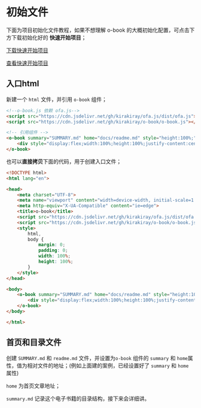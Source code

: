 # 初始文件

下面为项目初始化文件教程，如果不想理解 o-book 的大概初始化配置，可点击下方下载初始化好的 **快速开始项目**；

<a href="../quickStart/quickStart.zip">下载快速开始项目</a>

<a href="../quickStart/index.html">查看快速开始项目</a>

## 入口html

新建一个 `html` 文件，并引用 `o-book` 组件；

```html
<!--o-book.js 依赖 ofa.js-->
<script src="https://cdn.jsdelivr.net/gh/kirakiray/ofa.js/dist/ofa.js"></script> 
<script src="https://cdn.jsdelivr.net/gh/kirakiray/o-book/o-book.js"></script>

<!-- 引用组件 -->
<o-book summary="SUMMARY.md" home="docs/readme.md" style="height:100%;">
    <div style="display:flex;width:100%;height:100%;justify-content:center;align-items:center;">Loading...</div>
</o-book>
```

也可以**直接拷贝**下面的代码，用于创建入口文件；

```html
<!DOCTYPE html>
<html lang="en">

<head>
    <meta charset="UTF-8">
    <meta name="viewport" content="width=device-width, initial-scale=1.0">
    <meta http-equiv="X-UA-Compatible" content="ie=edge">
    <title>o-book</title>
    <script src="https://cdn.jsdelivr.net/gh/kirakiray/ofa.js/dist/ofa.js"></script>
    <script src="https://cdn.jsdelivr.net/gh/kirakiray/o-book/o-book.js"></script>
    <style>
        html,
        body {
            margin: 0;
            padding: 0;
            width: 100%;
            height: 100%;
        }
    </style>
</head>

<body>
    <o-book summary="SUMMARY.md" home="docs/readme.md" style="height:100%;">
        <div style="display:flex;width:100%;height:100%;justify-content:center;align-items:center;">Loading...</div>
    </o-book>
</body>

</html>

```

## 首页和目录文件

创建 `SUMMARY.md` 和 `readme.md` 文件，并设置为`o-book` 组件的 `summary` 和 `home`属性，值为相对文件的地址；(例如上面建的案例，已经设置好了 `summary` 和 `home` 属性)

`home` 为首页文章地址；

`summary.md` 记录这个电子书籍的目录结构，接下来会详细讲。